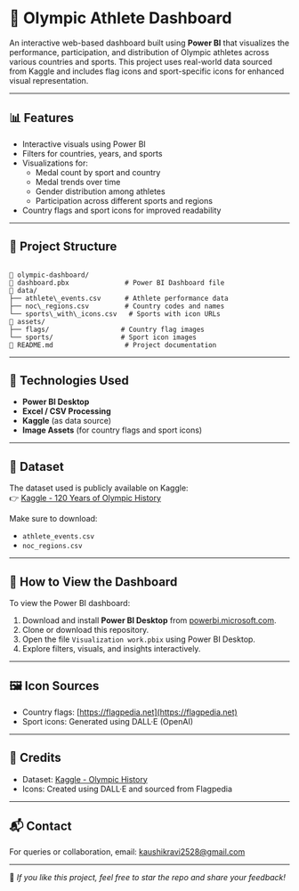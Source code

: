
# 🏅 Olympic Athlete Dashboard

An interactive web-based dashboard built using **Power BI** that visualizes the performance, participation, and distribution of Olympic athletes across various countries and sports. This project uses real-world data sourced from Kaggle and includes flag icons and sport-specific icons for enhanced visual representation.

---

## 📊 Features

- Interactive visuals using Power BI
- Filters for countries, years, and sports
- Visualizations for:
  - Medal count by sport and country
  - Medal trends over time
  - Gender distribution among athletes
  - Participation across different sports and regions
- Country flags and sport icons for improved readability

---

## 📁 Project Structure

```

📆 olympic-dashboard/
🔹 dashboard.pbx              # Power BI Dashboard file
🔹 data/
├── athlete\_events.csv      # Athlete performance data
├── noc\_regions.csv         # Country codes and names
└── sports\_with\_icons.csv   # Sports with icon URLs
🔹 assets/
├── flags/                  # Country flag images
└── sports/                 # Sport icon images
🔹 README.md                  # Project documentation

```

---

## 🧠 Technologies Used

- **Power BI Desktop**
- **Excel / CSV Processing**
- **Kaggle** (as data source)
- **Image Assets** (for country flags and sport icons)

---

## 📅 Dataset

The dataset used is publicly available on Kaggle:  
👉 [Kaggle - 120 Years of Olympic History](https://www.kaggle.com/datasets/heesoo37/120-years-of-olympic-history-athletes-and-results)

Make sure to download:

- `athlete_events.csv`
- `noc_regions.csv`

---

## 🚀 How to View the Dashboard

To view the Power BI dashboard:

1. Download and install **Power BI Desktop** from [powerbi.microsoft.com](https://powerbi.microsoft.com/).
2. Clone or download this repository.
3. Open the file `Visualization work.pbix` using Power BI Desktop.
4. Explore filters, visuals, and insights interactively.

---

## 🖼 Icon Sources

- Country flags: [https://flagpedia.net](https://flagpedia.net)
- Sport icons: Generated using DALL·E (OpenAI)

---

## 📌 Credits

- Dataset: [Kaggle - Olympic History](https://www.kaggle.com/datasets/heesoo37/120-years-of-olympic-history-athletes-and-results)
- Icons: Created using DALL·E and sourced from Flagpedia

---

## 📬 Contact

For queries or collaboration, email: [kaushikravi2528@gmail.com](mailto:kaushikravi2528@gmail.com)

---

🌟 *If you like this project, feel free to star the repo and share your feedback!*
